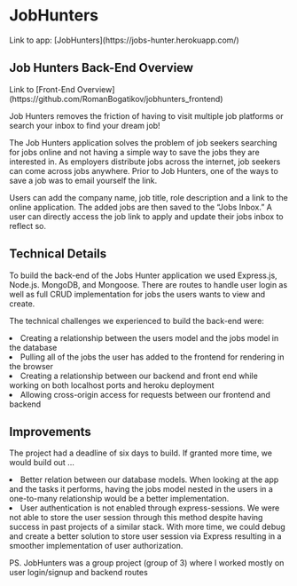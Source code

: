 <h1>JobHunters</h1>
Link to app: [JobHunters](https://jobs-hunter.herokuapp.com/)

<h2>Job Hunters Back-End Overview</h2>
Link to [Front-End Overview](https://github.com/RomanBogatikov/jobhunters_frontend)

<p>Job Hunters removes the friction of having to visit multiple job platforms or search your inbox to find your dream job!
</p>
<p>The Job Hunters application solves the problem of job seekers searching for jobs online and not having a simple way to save the jobs they are interested in. As employers distribute jobs across the internet, job seekers can come across jobs anywhere. Prior to Job Hunters, one of the ways to save a job was to email yourself the link.
</p>
<p>Users can add the company name, job title, role description and a link to the online application. The added jobs are then saved to the “Jobs Inbox.” A user can directly access the job link to apply and update their jobs inbox to reflect so.
</p>

<h2>Technical Details</h2>

<p>To build the back-end of the Jobs Hunter application we used Express.js, Node.js. MongoDB, and Mongoose. There are routes to handle user login as well as full CRUD implementation for jobs the users wants to view and create.
</p>
<p>The technical challenges we experienced to build the back-end were:
</p>
<li>Creating a relationship between the users model and the jobs model in the database
</li>
<li>Pulling all of the jobs the user has added to the frontend for rendering in the browser
</li>
<li>Creating a relationship between our backend and front end while working on both localhost ports and heroku deployment
</li>
<li>Allowing cross-origin access for requests between our frontend and backend
</li>

<h2>Improvements</h2>

<p>The project had a deadline of six days to build. If granted more time, we would build out ...
</p>
<li>Better relation between our database models. When looking at the app and the tasks it performs, having the jobs model nested in the users in a one-to-many relationship would be a better implementation.
</li>
<li>User authentication is not enabled through express-sessions. We were not able to store the user session through this method despite having success in past projects of a similar stack. With more time, we could debug and create a better solution to store user session via Express resulting in a smoother implementation of user authorization.
</li>

<p>PS. JobHunters was a group project (group of 3) where I worked mostly on user login/signup and backend routes</p>
